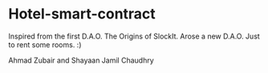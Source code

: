# Hotel-smart-contract
Inspired from the first D.A.O.
The Origins of SlockIt.
Arose a new D.A.O.
Just to rent some rooms. :)

Ahmad Zubair and Shayaan Jamil Chaudhry 
